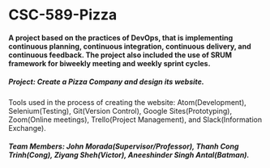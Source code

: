 # CSC-589-Pizza
#### A project based on the practices of DevOps, that is implementing continuous planning, continuous integration, continuous delivery, and continuous feedback. The project also included the use of SRUM framework for biweekly meeting and weekly sprint cycles.

##### Project: Create a Pizza Company and design its website.
Tools used in the process of creating the website: Atom(Development), Selenium(Testing), Git(Version Control), Google Sites(Prototyping), Zoom(Online meetings), Trello(Project Management), and Slack(Information Exchange).

##### Team Members: John Morada(Supervisor/Professor), Thanh Cong Trinh(Cong), Ziyang Sheh(Victor), Aneeshinder Singh Antal(Batman).
